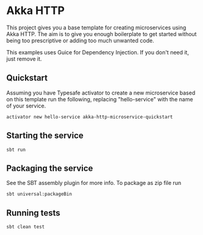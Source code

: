 # Akka HTTP

This project gives you a base template for creating microservices using Akka HTTP.
The aim is to give you enough boilerplate to get started without being too prescriptive or adding too much unwanted code.

This examples uses Guice for Dependency Injection. If you don't need it, just remove it.

## Quickstart

Assuming you have Typesafe activator to create a new microservice based on this template run the following,
replacing "hello-service" with the name of your service.

```
activator new hello-service akka-http-microservice-quickstart
```

## Starting the service

```
sbt run
```

## Packaging the service

See the SBT assembly plugin for more info. To package as zip file run

```
sbt universal:packageBin
```

## Running tests

```
sbt clean test
```
